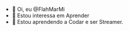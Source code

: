 - 👋 Oi, eu @FlahMarMi
- 👀 Estou interessa em Aprender
- 🌱 Estou aprendendo a Codar e ser Streamer.

<!---
FlahMarMi/FlahMarMi is a ✨ special ✨ repository because its `README.md` (this file) appears on your GitHub profile.
You can click the Preview link to take a look at your changes.
--->
